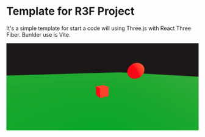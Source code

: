 # Template for R3F Project

It's a simple template for start a code will using Three.js with React Three Fiber.
Bunlder use is Vite.

![Picture of Home Page](./ReadMe/HomePage.png)